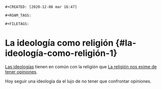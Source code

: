 ```{=org}
#+CREATED: [2020-12-08 mar 16:47]
```
```{=org}
#+ROAM_TAGS: 
```
```{=org}
#+FILETAGS: 
```
# La ideología como religión {#la-ideología-como-religión-1}

[Las ideologías](202012010920-las_ideologias.org) tienen en común con la
religión que [La religión nos exime de tener
opiniones](202012081536-la_religion_nos_exime_de_tener_opiniones.org).

Hoy seguir una ideología da el lujo de no tener que confrontar
opiniones.
